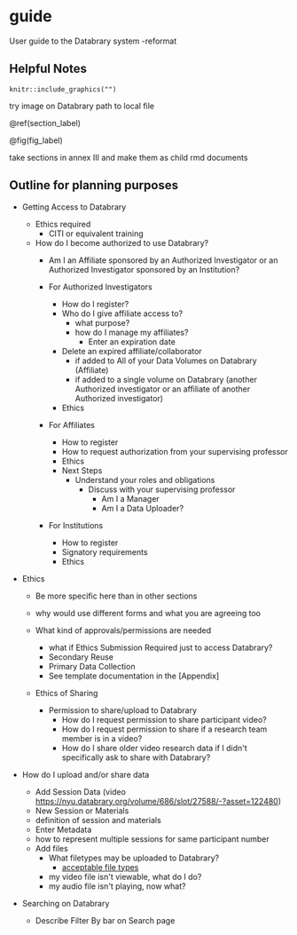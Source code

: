 # guide
User guide to the Databrary system
-reformat

## Helpful Notes

```{r}
knitr::include_graphics("")
```
try image on Databrary
path to local file

\@ref(section_label)

\@fig(fig_label)


take sections in annex III and make them as child rmd documents


## Outline for planning purposes

- Getting Access to Databrary
  - Ethics required
    - CITI or equivalent training
  - How do I become authorized to use Databrary?
    - Am I an Affiliate sponsored by an Authorized Investigator or an Authorized Investigator sponsored by an Institution?
    - For Authorized Investigators
      - How do I register?
      - Who do I give affiliate access to?
        - what purpose?
        - how do I manage my affiliates?
          - Enter an expiration date
      - Delete an expired affiliate/collaborator
        - if added to All of your Data Volumes on Databrary (Affiliate)
        - if added to a single volume on Databrary (another Authorized investigator or an affiliate of another Authorized investigator)
      - Ethics
    - For Affiliates
      - How to register
      - How to request authorization from your supervising professor
      - Ethics
      - Next Steps
        - Understand your roles and obligations
          - Discuss with your supervising professor
            - Am I a Manager 
            - Am I a Data Uploader?
      
    - For Institutions
      - How to register
      - Signatory requirements
      - Ethics
      
- Ethics
  - Be more specific here than in other sections
   - why would use different forms and what you are agreeing too
   
  - What kind of approvals/permissions are needed
    - what if Ethics Submission Required just to access Databrary?
    - Secondary Reuse
    - Primary Data Collection
    - See template documentation in the [Appendix]
  



  - Ethics of Sharing
    - Permission to share/upload to Databrary
      - How do I request permission to share participant video?  
      - How do I request permission to share if a research team member is in a video?  
      - How do I share older video research data if I didn't specifically ask to share with Databrary?  
    
  
- How do I upload and/or share data
  - Add Session Data (video https://nyu.databrary.org/volume/686/slot/27588/-?asset=122480)
  - New Session or Materials
   - definition of session and materials
  - Enter Metadata
   - how to represent multiple sessions for same participant number
  - Add files
    - What filetypes may be uploaded to Databrary? 
      - [acceptable file types](https://nyu.databrary.org/asset/formats)
    - my video file isn't viewable, what do I do?
    - my audio file isn't playing, now what?
    


- Searching on Databrary
  - Describe Filter By bar on Search page
  



  





